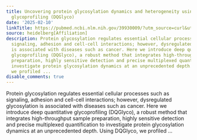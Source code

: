 ```yaml
---
title: Uncovering protein glycosylation dynamics and heterogeneity using deep quantitative
  glycoprofiling (DQGlyco)
date: '2025-02-10'
linkTitle: https://pubmed.ncbi.nlm.nih.gov/39930009/?utm_source=curl&utm_medium=rss&utm_campaign=pubmed-2&utm_content=1FakS-2QOkCT8HsMOQP1bCRQ4YzyumYOmxmF0moLsQ3dFB1E9V&fc=20220326224207&ff=20250211171020&v=2.18.0.post9+e462414
source: heidelberg[Affiliation]
description: Protein glycosylation regulates essential cellular processes such as
  signaling, adhesion and cell-cell interactions; however, dysregulated glycosylation
  is associated with diseases such as cancer. Here we introduce deep quantitative
  glycoprofiling (DQGlyco), a robust method that integrates high-throughput sample
  preparation, highly sensitive detection and precise multiplexed quantification to
  investigate protein glycosylation dynamics at an unprecedented depth. Using DQGlyco,
  we profiled ...
disable_comments: true
---
```

Protein glycosylation regulates essential cellular processes such as signaling, adhesion and cell-cell interactions; however, dysregulated glycosylation is associated with diseases such as cancer. Here we introduce deep quantitative glycoprofiling (DQGlyco), a robust method that integrates high-throughput sample preparation, highly sensitive detection and precise multiplexed quantification to investigate protein glycosylation dynamics at an unprecedented depth. Using DQGlyco, we profiled ...